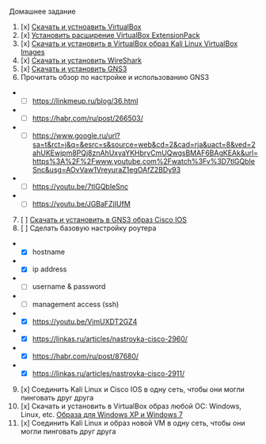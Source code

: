 Домашнее задание

1. [x] [Скачать и устноавить VirtualBox](https://www.virtualbox.org/wiki/Downloads)
2. [x] [Установить расширение VirtualBox ExtensionPack](https://www.virtualbox.org/wiki/Downloads)
3. [x] [Скачать и установить в VirtualBox образ Kali Linux VirtualBox Images](https://www.offensive-security.com/kali-linux-vm-vmware-virtualbox-image-download/#1572305786534-030ce714-cc3b)
4. [x] [Скачать и установить WireShark](https://www.wireshark.org/#download)
5. [x] [Скачать и установить GNS3](https://www.gns3.com)
6. Прочитать обзор по настройке и использованию GNS3

  - - [ ] https://linkmeup.ru/blog/36.html
  - - [ ] https://habr.com/ru/post/266503/
  - - [ ] https://www.google.ru/url?sa=t&rct=j&q=&esrc=s&source=web&cd=2&cad=rja&uact=8&ved=2ahUKEwjpm8PQj8znAhUxyaYKHbryCmUQwqsBMAF6BAgKEAk&url=https%3A%2F%2Fwww.youtube.com%2Fwatch%3Fv%3D7tlGQbIeSnc&usg=AOvVaw1VreyuraZ1egOAfZ2BDy93
  - - [ ] https://youtu.be/7tlGQbIeSnc
  - - [ ] https://youtu.be/JGBaFZjIUfM
  
7. [ ] [Скачать и установить в GNS3 образ Cisco IOS](https://youtu.be/919QeqpZTs4)
8. [ ] Сделать базовую настройку роутера
  
  - - [x] hostname
  - - [x] ip address
  - - [ ] username & password
  - - [ ] management access (ssh)
  - - [x] https://youtu.be/VjmUXDT2GZ4
  - - [x] https://linkas.ru/articles/nastroyka-cisco-2960/
  - - [x] https://habr.com/ru/post/87680/
  - - [x] https://linkas.ru/articles/nastroyka-cisco-2911/
9. [x] Соединить Kali Linux и Cisco IOS в одну сеть, чтобы они могли пинговать друг друга
10. [x] Скачать и установить в VirtualBox образ любой ОС: Windows, Linux, etc. [Образа для Windows XP и Windows 7](https://drive.google.com/open?id=1JkYOv0OTHponzFKOeliV3ViPzawWmH5L)
11. [x] Соединить Kali Linux и образ новой VM в одну сеть, чтобы они могли пинговать друг друга
